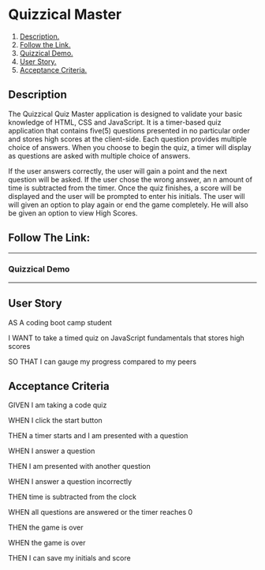 # Quizzical Master

1. [ Description. ](#desc)
2. [ Follow the Link. ](#urlz)
3. [ Quizzical Demo. ](#demo)
4. [ User Story. ](#story)
5. [ Acceptance Criteria. ](#ac)

<a name="desc"></a>
## Description

The Quizzical Quiz Master application is designed to validate your basic knowledge of HTML, CSS and JavaScript. It is a timer-based quiz application that contains five(5) questions presented in no particular order and stores high scores at the client-side. Each question provides multiple choice of answers. When you choose to begin the quiz, a timer will display as questions are asked with multiple choice of answers. 

If the user answers correctly, the user will gain a point and the next question will be asked. If the user chose the wrong answer, an n amount of time is subtracted from the timer. Once the quiz finishes, a score will be displayed and the user will be prompted to enter his initials. The user will will given an option to play again or end the game completely. He will also be given an option to view High Scores.  



<a name="urlz"></a>
## Follow The Link:

****************************************

<a name="demo"></a>
### Quizzical Demo

****************************************

<a name="story"></a>
## User Story

AS A coding boot camp student

I WANT to take a timed quiz on JavaScript fundamentals that stores high scores

SO THAT I can gauge my progress compared to my peers


<a name="ac"></a>
## Acceptance Criteria

GIVEN I am taking a code quiz

WHEN I click the start button

THEN a timer starts and I am presented with a question

WHEN I answer a question

THEN I am presented with another question

WHEN I answer a question incorrectly

THEN time is subtracted from the clock

WHEN all questions are answered or the timer reaches 0

THEN the game is over

WHEN the game is over

THEN I can save my initials and score



